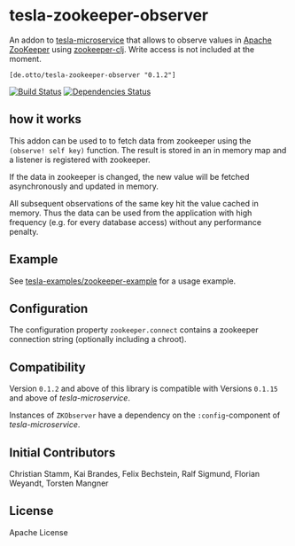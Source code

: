 # tesla-zookeeper-observer

An addon to [tesla-microservice](https://github.com/otto-de/tesla-microservice)
that allows to observe values in [Apache ZooKeeper](https://zookeeper.apache.org/) using [zookeeper-clj](https://github.com/liebke/zookeeper-clj).
Write access is not included at the moment.

`[de.otto/tesla-zookeeper-observer "0.1.2"]`

[![Build Status](https://travis-ci.org/otto-de/tesla-zookeeper-observer.svg)](https://travis-ci.org/otto-de/tesla-zookeeper-observer)
[![Dependencies Status](http://jarkeeper.com/otto-de/tesla-zookeeper-observer/status.svg)](http://jarkeeper.com/otto-de/tesla-zookeeper-observer)

## how it works

This addon can be used to to fetch data from zookeeper using the ```(observe! self key)``` function. The result is stored in an in memory map and a listener is registered with zookeeper.

If the data in zookeeper is changed, the new value will be fetched asynchronously and updated in memory.

All subsequent observations of the same key hit the value cached in memory. Thus the data can be used from the application with high frequency (e.g. for every database access) without any performance penalty. 

## Example

See [tesla-examples/zookeeper-example](https://github.com/otto-de/tesla-examples/tree/master/zookeeper-example) for a usage example.

## Configuration

The configuration property `zookeeper.connect` contains a zookeeper connection string (optionally including a chroot).

## Compatibility

Version `0.1.2` and above of this library is compatible with Versions `0.1.15` and above of _tesla-microservice_.

Instances of `ZKObserver` have a dependency on the `:config`-component of _tesla-microservice_. 

## Initial Contributors

Christian Stamm, Kai Brandes, Felix Bechstein, Ralf Sigmund, Florian Weyandt, Torsten Mangner


## License

Apache License
